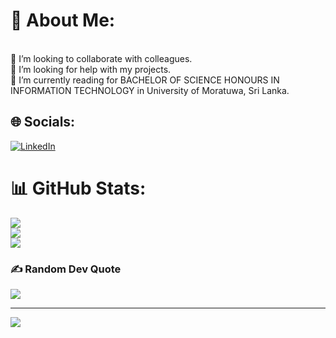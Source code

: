 # 💫 About Me:
<br>👯 I’m looking to collaborate with colleagues.<br>🤝 I’m looking for help with my projects.<br>🌱 I’m currently reading for BACHELOR OF SCIENCE HONOURS IN INFORMATION TECHNOLOGY in University of Moratuwa, Sri Lanka.<br>


## 🌐 Socials:
[![LinkedIn](https://img.shields.io/badge/LinkedIn-%230077B5.svg?logo=linkedin&logoColor=white)](https://linkedin.com/in/https://www.linkedin.com/in/hemantha-wanniarachchi-708321230) 

# 📊 GitHub Stats:
![](https://github-readme-stats.vercel.app/api?username=hemanthawanniarachchi&theme=dark&hide_border=false&include_all_commits=true&count_private=true)<br/>
![](https://github-readme-streak-stats.herokuapp.com/?user=hemanthawanniarachchi&theme=dark&hide_border=false)<br/>
![](https://github-readme-stats.vercel.app/api/top-langs/?username=hemanthawanniarachchi&theme=dark&hide_border=false&include_all_commits=true&count_private=true&layout=compact)

### ✍️ Random Dev Quote
![](https://quotes-github-readme.vercel.app/api?type=horizontal&theme=radical)



---
[![](https://visitcount.itsvg.in/api?id=hemanthawanniarachchi&icon=1&color=3)](https://visitcount.itsvg.in)

<!-- Proudly created with GPRM ( https://gprm.itsvg.in ) -->
